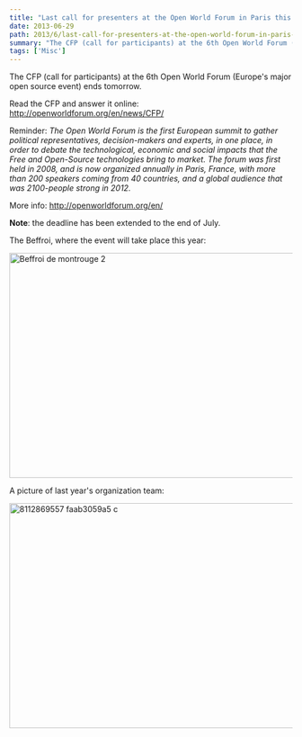```yaml
---
title: "Last call for presenters at the Open World Forum in Paris this fall"
date: 2013-06-29
path: 2013/6/last-call-for-presenters-at-the-open-world-forum-in-paris-this-fall
summary: "The CFP (call for participants) at the 6th Open World Forum (Europe's major open source event) ends tomorrow."
tags: ['Misc']
---
```


The CFP (call for participants) at the 6th Open World Forum (Europe's major open source event) ends tomorrow.

Read the CFP and answer it online: <http://openworldforum.org/en/news/CFP/>

Reminder: <em>The Open World Forum is the first European summit to gather political representatives, decision-makers and experts, in one place, in order to debate the technological, economic and social impacts that the Free and Open-Source technologies bring to market. The forum was first held in 2008, and is now organized annually in Paris, France, with more than 200 speakers coming from 40 countries, and a global audience that was 2100-people strong in 2012.</em>

More info: <http://openworldforum.org/en/>

**Note**: the deadline has been extended to the end of July.


The Beffroi, where the event will take place this year:

<img src="http://fermigier.com/images/1372509915.89-beffroi_de_montrouge_2.jpg" alt="Beffroi de montrouge 2" title="beffroi_de_montrouge_2.jpg" border="0" width="600" height="400" />

A picture of last year's organization team:

<img src="http://fermigier.com/images/1372509918.67-8112869557_faab3059a5_c.jpg" alt="8112869557 faab3059a5 c" title="8112869557_faab3059a5_c.jpg" border="0" width="600" height="400" />